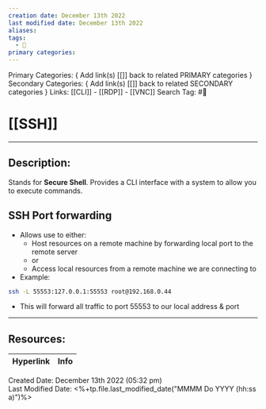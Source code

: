 ```yaml
---
creation date: December 13th 2022
last modified date: December 13th 2022
aliases: 
tags:
  - 📕
primary categories:
---
```


Primary Categories: { Add link(s) [[]] back to related PRIMARY categories }
Secondary Categories:  { Add link(s) [[]] back to related SECONDARY categories }
Links: [[CLI]] - [[RDP]] - [[VNC]]
Search Tag: #📕  

# [[SSH]]  
___

## Description:  
Stands for **Secure Shell**. Provides a CLI interface with a system to allow you to execute commands.

## SSH Port forwarding
- Allows use to either: 
	- Host resources on a remote machine by forwarding local port to the remote server
	- or
	- Access local resources from a remote machine we are connecting to
- Example:
```bash
ssh -L 55553:127.0.0.1:55553 root@192.168.0.44
```
- This will forward all traffic to port 55553 to our local address & port


___

## Resources:

| Hyperlink | Info |
| --------- | ---- |


Created Date: December 13th 2022 (05:32 pm)  
Last Modified Date: <%+tp.file.last_modified_date("MMMM Do YYYY (hh:ss a)")%>
